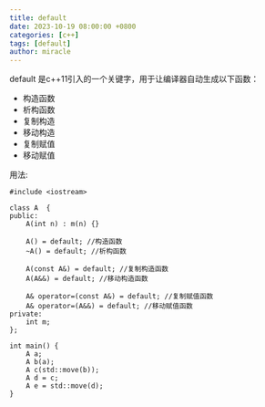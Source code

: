 ```yaml
---
title: default
date: 2023-10-19 08:00:00 +0800
categories: [c++]
tags: [default]
author: miracle
---
```


default 是c++11引入的一个关键字，用于让编译器自动生成以下函数：
* 构造函数
* 析构函数
* 复制构造
* 移动构造
* 复制赋值
* 移动赋值

用法:
```
#include <iostream>

class A  {
public:
    A(int n) : m(n) {}

    A() = default; //构造函数
    ~A() = default; //析构函数

    A(const A&) = default; //复制构造函数
    A(A&&) = default; //移动构造函数

    A& operator=(const A&) = default; //复制赋值函数
    A& operator=(A&&) = default; //移动赋值函数
private:
    int m;
};

int main() {
    A a;
    A b(a);
    A c(std::move(b));
    A d = c;
    A e = std::move(d);
}
```
